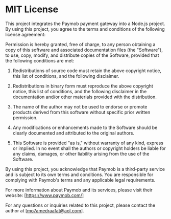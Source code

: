 # MIT License

This project integrates the Paymob payment gateway into a Node.js project. By using this project, you agree to the terms and conditions of the following license agreement:

Permission is hereby granted, free of charge, to any person obtaining a copy of this software and associated documentation files (the "Software"), to use, copy, modify, and distribute copies of the Software, provided that the following conditions are met:

1. Redistributions of source code must retain the above copyright notice, this list of conditions, and the following disclaimer.

2. Redistributions in binary form must reproduce the above copyright notice, this list of conditions, and the following disclaimer in the documentation and/or other materials provided with the distribution.

3. The name of the author may not be used to endorse or promote products derived from this software without specific prior written permission.

4. Any modifications or enhancements made to the Software should be clearly documented and attributed to the original authors.

5. This Software is provided "as is," without warranty of any kind, express or implied. In no event shall the authors or copyright holders be liable for any claims, damages, or other liability arising from the use of the Software.

By using this project, you acknowledge that Paymob is a third-party service and is subject to its own terms and conditions. You are responsible for complying with Paymob's terms and any applicable legal requirements.

For more information about Paymob and its services, please visit their website: [https://www.paymob.com/]

For any questions or inquiries related to this project, please contact the author at [mo7amedraafat@aol.com].
